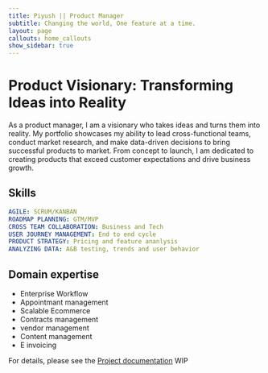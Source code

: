 ```yaml
---
title: Piyush || Product Manager
subtitle: Changing the world, One feature at a time.
layout: page
callouts: home_callouts
show_sidebar: true
---
```


# Product Visionary: Transforming Ideas into Reality

As a product manager, I am a visionary who takes ideas and turns them into reality. My portfolio showcases my ability to lead cross-functional teams, conduct market research, and make data-driven decisions to bring successful products to market. From concept to launch, I am dedicated to creating products that exceed customer expectations and drive business growth.

## Skills

```yml
AGILE: SCRUM/KANBAN
ROADMAP PLANNING: GTM/MVP
CROSS TEAM COLLABORATION: Business and Tech
USER JOURNEY MANAGEMENT: End to end cycle
PRODUCT STRATEGY: Pricing and feature ananlysis
ANALYZING DATA: A&B testing, trends and user behavior
```

## Domain expertise 

* Enterprise Workflow
* Appointmant management
* Scalable Ecommerce
* Contracts management
* vendor management
* Content management
* E invoicing

For details, please see the [Project documentation](/bulma-clean-theme//) WIP
